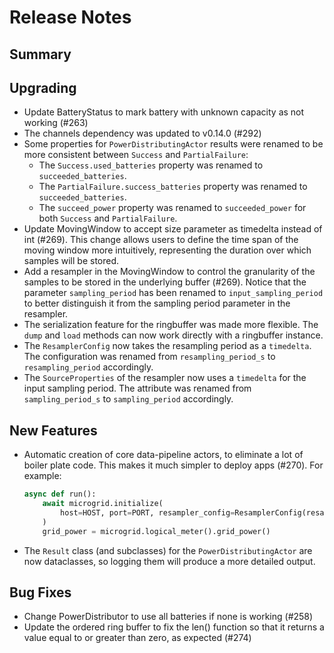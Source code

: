 # Release Notes

## Summary

<!-- Here goes a general summary of what this release is about -->

## Upgrading

* Update BatteryStatus to mark battery with unknown capacity as not working (#263)
* The channels dependency was updated to v0.14.0 (#292)
* Some properties for `PowerDistributingActor` results were renamed to be more consistent between `Success` and `PartialFailure`:
  * The `Success.used_batteries` property was renamed to `succeeded_batteries`.
  * The `PartialFailure.success_batteries` property was renamed to `succeeded_batteries`.
  * The `succeed_power` property was renamed to `succeeded_power` for both `Success` and `PartialFailure`.
* Update MovingWindow to accept size parameter as timedelta instead of int (#269).
  This change allows users to define the time span of the moving window more intuitively, representing the duration over which samples will be stored.
* Add a resampler in the MovingWindow to control the granularity of the samples to be stored in the underlying buffer (#269).
  Notice that the parameter `sampling_period` has been renamed to `input_sampling_period`
  to better distinguish it from the sampling period parameter in the resampler.
* The serialization feature for the ringbuffer was made more flexible. The `dump` and `load` methods can now work directly with a ringbuffer instance.
* The `ResamplerConfig` now takes the resampling period as a `timedelta`. The configuration was renamed from `resampling_period_s` to `resampling_period` accordingly.
* The `SourceProperties` of the resampler now uses a `timedelta` for the input sampling period. The attribute was renamed from `sampling_period_s` to `sampling_period` accordingly.

## New Features

* Automatic creation of core data-pipeline actors, to eliminate a lot
  of boiler plate code.  This makes it much simpler to deploy apps
  (#270).  For example:

  ``` python
  async def run():
      await microgrid.initialize(
          host=HOST, port=PORT, resampler_config=ResamplerConfig(resampling_period_s=1.0)
      )
      grid_power = microgrid.logical_meter().grid_power()
  ```

* The `Result` class (and subclasses) for the `PowerDistributingActor` are now dataclasses, so logging them will produce a more detailed output.

## Bug Fixes

* Change PowerDistributor to use all batteries if none is working (#258)
* Update the ordered ring buffer to fix the len() function so that it returns a value equal to or greater than zero, as expected (#274)
